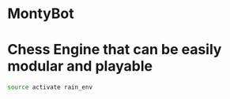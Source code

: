# MontyBot

# Chess Engine that can be easily modular and playable

```bash
source activate rain_env
```
